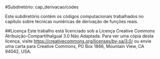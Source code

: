 #Subdiretório: cap_derivacao/codes

Este subdiretório contém os códigos computacionais trabalhados no capítulo sobre técnicas numéricas de derivação de funções reais.

##Licença
Este trabalho está licenciado sob a Licença Creative Commons Atribuição-CompartilhaIgual 3.0 Não Adaptada. Para ver uma cópia desta licença, visite https://creativecommons.org/licenses/by-sa/3.0/ ou envie uma carta para Creative Commons, PO Box 1866, Mountain View, CA 94042, USA.
